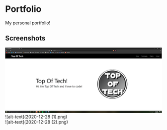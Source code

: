 # Portfolio
My personal portfolio!

## Screenshots
![alt-text](2020-12-28.png)  
![alt-text](2020-12-28 (1).png)  
![alt-text](2020-12-28 (2).png)
